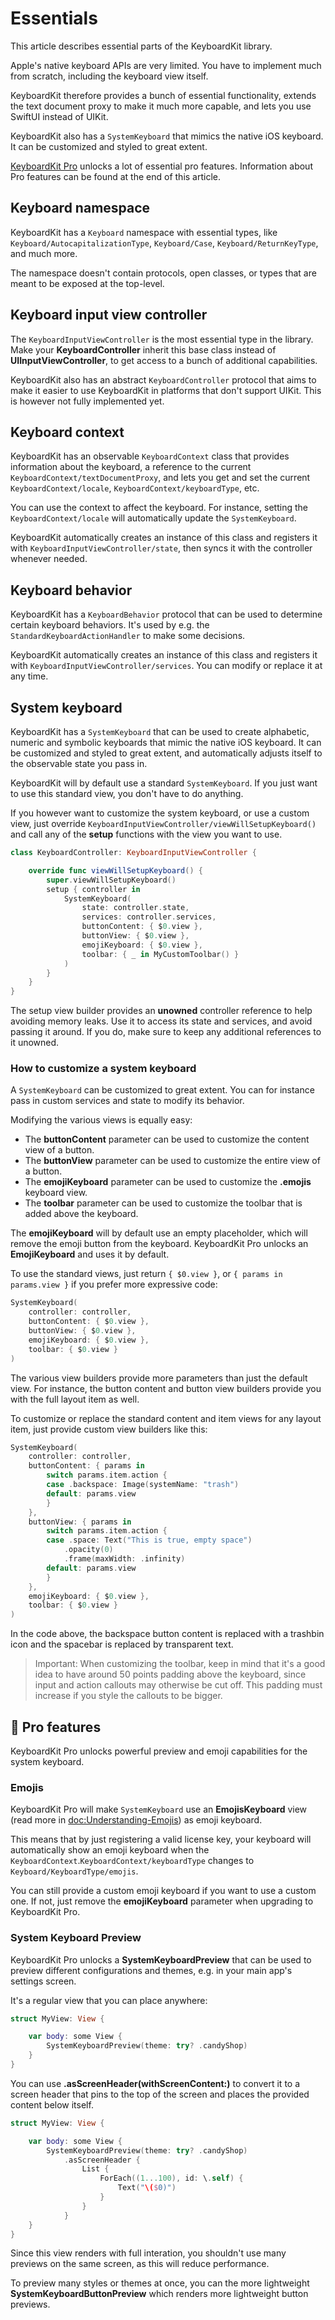 # Essentials

This article describes essential parts of the KeyboardKit library.

Apple's native keyboard APIs are very limited. You have to implement much from scratch, including the keyboard view itself.

KeyboardKit therefore provides a bunch of essential functionality, extends the text document proxy to make it much more capable, and lets you use SwiftUI instead of UIKit.

KeyboardKit also has a ``SystemKeyboard`` that mimics the native iOS keyboard. It can be customized and styled to great extent.

[KeyboardKit Pro][Pro] unlocks a lot of essential pro features. Information about Pro features can be found at the end of this article.



## Keyboard namespace

KeyboardKit has a ``Keyboard`` namespace with essential types, like ``Keyboard/AutocapitalizationType``, ``Keyboard/Case``, ``Keyboard/ReturnKeyType``, and much more.

The namespace doesn't contain protocols, open classes, or types that are meant to be exposed at the top-level.



## Keyboard input view controller

The ``KeyboardInputViewController`` is the most essential type in the library. Make your **KeyboardController** inherit this base class instead of **UIInputViewController**, to get access to a bunch of additional capabilities.

KeyboardKit also has an abstract ``KeyboardController`` protocol that aims to make it easier to use KeyboardKit in platforms that don't support UIKit. This is however not fully implemented yet.



## Keyboard context

KeyboardKit has an observable ``KeyboardContext`` class that provides information about the keyboard, a reference to the current ``KeyboardContext/textDocumentProxy``, and lets you get and set the current ``KeyboardContext/locale``, ``KeyboardContext/keyboardType``, etc.

You can use the context to affect the keyboard. For instance, setting the ``KeyboardContext/locale`` will automatically update the ``SystemKeyboard``.

KeyboardKit automatically creates an instance of this class and registers it with ``KeyboardInputViewController/state``, then syncs it with the controller whenever needed.



## Keyboard behavior

KeyboardKit has a ``KeyboardBehavior`` protocol that can be used to determine certain keyboard behaviors. It's used by e.g. the ``StandardKeyboardActionHandler`` to make some decisions.

KeyboardKit automatically creates an instance of this class and registers it with ``KeyboardInputViewController/services``. You can modify or replace it at any time.



## System keyboard

KeyboardKit has a ``SystemKeyboard`` that can be used to create alphabetic, numeric and symbolic keyboards that mimic the native iOS keyboard. It can be customized and styled to great extent, and automatically adjusts itself to the observable state you pass in. 

KeyboardKit will by default use a standard ``SystemKeyboard``. If you just want to use this standard view, you don't have to do anything.

If you however want to customize the system keyboard, or use a custom view, just override ``KeyboardInputViewController/viewWillSetupKeyboard()`` and call any of the **setup** functions with the view you want to use.

```swift
class KeyboardController: KeyboardInputViewController {

    override func viewWillSetupKeyboard() {
        super.viewWillSetupKeyboard()
        setup { controller in
            SystemKeyboard(
                state: controller.state,
                services: controller.services,
                buttonContent: { $0.view },
                buttonView: { $0.view },
                emojiKeyboard: { $0.view },
                toolbar: { _ in MyCustomToolbar() }
            )
        }
    }
}
```

The setup view builder provides an **unowned** controller reference to help avoiding memory leaks. Use it to access its state and services, and avoid passing it around. If you do, make sure to keep any additional references to it unowned.


### How to customize a system keyboard

A ``SystemKeyboard`` can be customized to great extent. You can for instance pass in custom services and state to modify its behavior.

Modifying the various views is equally easy:

* The **buttonContent** parameter can be used to customize the content view of a button.
* The **buttonView** parameter can be used to customize the entire view of a button.
* The **emojiKeyboard** parameter can be used to customize the **.emojis** keyboard view.
* The **toolbar** parameter can be used to customize the toolbar that is added above the keyboard.

The **emojiKeyboard** will by default use an empty placeholder, which will remove the emoji button from the keyboard. KeyboardKit Pro unlocks an **EmojiKeyboard** and uses it by default.

To use the standard views, just return `{ $0.view }`, or `{ params in params.view }` if you prefer more expressive code:

```swift
SystemKeyboard(
    controller: controller,
    buttonContent: { $0.view },
    buttonView: { $0.view },
    emojiKeyboard: { $0.view },
    toolbar: { $0.view }
)
```

The various view builders provide more parameters than just the default view. For instance, the button content and button view builders provide you with the full layout item as well.

To customize or replace the standard content and item views for any layout item, just provide custom view builders like this:

```swift
SystemKeyboard(
    controller: controller,
    buttonContent: { params in
        switch params.item.action {
        case .backspace: Image(systemName: "trash")
        default: params.view
        }
    },
    buttonView: { params in
        switch params.item.action {
        case .space: Text("This is true, empty space")
            .opacity(0)
            .frame(maxWidth: .infinity)
        default: params.view
        }
    },
    emojiKeyboard: { $0.view },
    toolbar: { $0.view }
)
```

In the code above, the backspace button content is replaced with a trashbin icon and the spacebar is replaced by transparent text.

> Important: When customizing the toolbar, keep in mind that it's a good idea to have around 50 points padding above the keyboard, since input and action callouts may otherwise be cut off. This padding must increase if you style the callouts to be bigger. 



## 👑 Pro features

KeyboardKit Pro unlocks powerful preview and emoji capabilities for the system keyboard.


### Emojis

KeyboardKit Pro will make ``SystemKeyboard`` use an **EmojisKeyboard** view (read more in <doc:Understanding-Emojis>) as emoji keyboard.

This means that by just registering a valid license key, your keyboard will automatically show an emoji keyboard when the ``KeyboardContext``.``KeyboardContext/keyboardType`` changes to ``Keyboard/KeyboardType/emojis``.

You can still provide a custom emoji keyboard if you want to use a custom one. If not, just remove the **emojiKeyboard** parameter when upgrading to KeyboardKit Pro.


### System Keyboard Preview

KeyboardKit Pro unlocks a **SystemKeyboardPreview** that can be used to preview different configurations and themes, e.g. in your main app's settings screen.

It's a regular view that you can place anywhere:

```swift
struct MyView: View {

    var body: some View {
        SystemKeyboardPreview(theme: try? .candyShop)
    }
}
```

You can use **.asScreenHeader(withScreenContent:)** to convert it to a screen header that pins to the top of the screen and places the provided content below itself.

```swift
struct MyView: View {

    var body: some View {
        SystemKeyboardPreview(theme: try? .candyShop)
            .asScreenHeader {
                List {
                    ForEach((1...100), id: \.self) {
                        Text("\($0)")
                    }
                }
            }
    }
}
```

Since this view renders with full interation, you shouldn't use many previews on the same screen, as this will reduce performance.

To preview many styles or themes at once, you can the more lightweight **SystemKeyboardButtonPreview** which renders more lightweight button previews.



[Pro]: https://github.com/KeyboardKit/KeyboardKitPro

